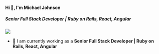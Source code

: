 #### Hi 👋, I'm Michael Johnson
##### **Senior Full Stack Developer | Ruby on Rails, React, Angular**

[![](https://visitcount.itsvg.in/api?id=mikejohn857&icon=0&color=9)](https://visitcount.itsvg.in)

- 🔭 I am currently working as a **Senior Full Stack Developer | Ruby on Rails, React, Angular**
